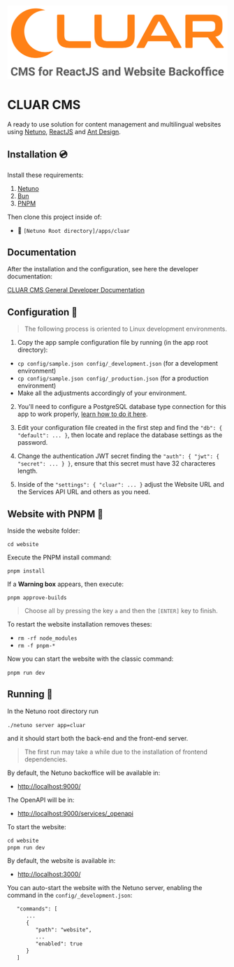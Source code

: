 ![logocluar](https://raw.githubusercontent.com/netuno-org/cluar/main/docs/logo.svg)

# CLUAR CMS 

A ready to use solution for content management and multilingual websites using [Netuno](https://www.netuno.org/), [ReactJS](https://reactjs.org/) and [Ant Design](https://ant.design/).

## Installation :cd:

Install these requirements:
1. [Netuno](https://doc.netuno.org/docs/get-started/installation)
2. [Bun](https://bun.sh/docs/installation)
3. [PNPM](https://pnpm.io/installation)

Then clone this project inside of:

- :open_file_folder: `[Netuno Root directory]/apps/cluar`

## Documentation

After the installation and the configuration, see here the developer documentation:

[CLUAR CMS General Developer Documentation](docs/README.md)

## Configuration :wrench:

> The following process is oriented to Linux development environments.

1. Copy the app sample configuration file by running (in the app root directory):

- `cp config/sample.json config/_development.json` (for a development environment)
- `cp config/sample.json config/_production.json` (for a production environment)
- Make all the adjustments accordingly of your environment.
  
2. You'll need to configure a PostgreSQL database type connection for this app to work properly, [learn how to do it here](https://doc.netuno.org/pt/docs/academy/server/database/psql/).

3. Edit your configuration file created in the first step and
find the `"db": { "default": ... }`, then locate and replace the database settings as the password.

4. Change the authentication JWT secret finding the `"auth": { "jwt": { "secret": ... } }`, ensure that this secret must have 32 characteres length.

5. Inside of the `"settings": { "cluar": ... }` adjust the Website URL and the Services API URL and others as you need.

## Website with PNPM :art:

Inside the website folder:

```
cd website
```

Execute the PNPM install command:

```
pnpm install
```

If a **Warning box** appears, then execute:

```
pnpm approve-builds
```

> Choose all by pressing the key `a` and then the `[ENTER]` key to finish.

To restart the website installation removes theses:

- `rm -rf node_modules`
- `rm -f pnpm-*`

Now you can start the website with the classic command:

```pnpm run dev```

## Running :rocket:

In the Netuno root directory run

`./netuno server app=cluar`

and it should start both the back-end and the front-end server.

> The first run may take a while due to the installation of frontend dependencies.

By default, the Netuno backoffice will be available in:
  - [http://localhost:9000/](http://localhost:9000/)

The OpenAPI will be in:
  - [http://localhost:9000/services/_openapi](http://localhost:9000/services/_openapi)

To start the website:

```
cd website
pnpm run dev
```

By default, the website is available in:
  - [http://localhost:3000/](http://localhost:3000/)

You can auto-start the website with the Netuno server, enabling the command in the `config/_development.json`:

```
   "commands": [
      ...
      {
         "path": "website",
         ...
         "enabled": true
      }
   ]
```
